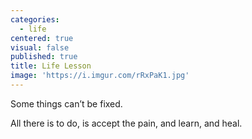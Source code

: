 ```yaml
---
categories:
  - life
centered: true
visual: false
published: true
title: Life Lesson
image: 'https://i.imgur.com/rRxPaK1.jpg'
---
```

Some things
can’t be fixed.

All there is to do,
is accept the pain,
and learn,
and heal.